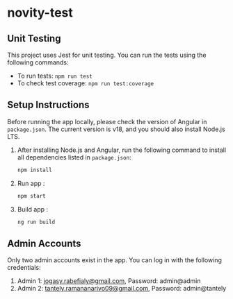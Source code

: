 # novity-test

## Unit Testing
This project uses Jest for unit testing. You can run the tests using the following commands:
- To run tests: `npm run test`
- To check test coverage: `npm run test:coverage`

## Setup Instructions
Before running the app locally, please check the version of Angular in `package.json`. The current version is v18, and you should also install Node.js LTS.

1. After installing Node.js and Angular, run the following command to install all dependencies listed in `package.json`:
   ```bash
   npm install

2. Run app :
   ```bash
   npm start

3. Build app :
   ```bash
   ng run build

## Admin Accounts
Only two admin accounts exist in the app. You can log in with the following credentials:

1. Admin 1: jogasy.rabefialy@gmail.com, Password: admin@admin
2. Admin 2: tantely.ramananarivo09@gmail.com, Password: admin@tantely
